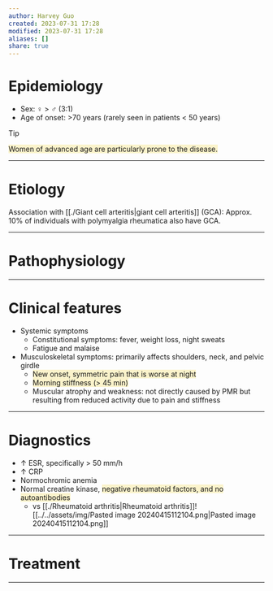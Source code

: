 ```yaml
---
author: Harvey Guo
created: 2023-07-31 17:28
modified: 2023-07-31 17:28
aliases: []
share: true
---
```

# Epidemiology
- Sex: ♀ > ♂ (3:1) 
- Age of onset: >70 years (rarely seen in patients < 50 years) 
>[!tip] 
><span style="background:rgba(240, 200, 0, 0.2)">Women of advanced age are particularly prone to the disease.</span>

---
# Etiology
Association with [[./Giant cell arteritis|giant cell arteritis]] (GCA): Approx. 10% of individuals with polymyalgia rheumatica also have GCA.

---
# Pathophysiology


---
# Clinical features
- Systemic symptoms
	- Constitutional symptoms: fever, weight loss, night sweats
	- Fatigue and malaise
- Musculoskeletal symptoms: primarily affects shoulders, neck, and pelvic girdle
	- <span style="background:rgba(240, 200, 0, 0.2)">New onset, symmetric pain that is worse at night</span>
	- <span style="background:rgba(240, 200, 0, 0.2)">Morning stiffness (> 45 min)</span>
	- Muscular atrophy and weakness: not directly caused by PMR but resulting from reduced activity due to pain and stiffness

---
# Diagnostics
- ↑ ESR, specifically > 50 mm/h
- ↑ CRP
- Normochromic anemia
- Normal creatine kinase, <span style="background:rgba(240, 200, 0, 0.2)">negative rheumatoid factors, and no autoantibodies </span>
	- vs [[./Rheumatoid arthritis|Rheumatoid arthritis]]![[../../assets/img/Pasted image 20240415112104.png|Pasted image 20240415112104.png]]

---
# Treatment


---

